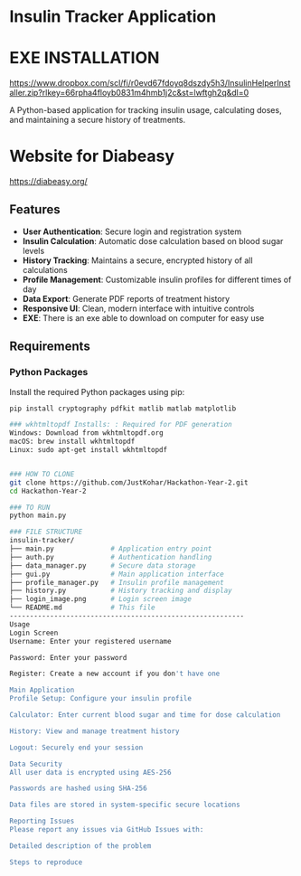 # Insulin Tracker Application

# EXE INSTALLATION

https://www.dropbox.com/scl/fi/r0evd67fdoyq8dszdy5h3/InsulinHelperInstaller.zip?rlkey=66rpha4floyb0831m4hmb1j2c&st=lwftgh2q&dl=0

A Python-based application for tracking insulin usage, calculating doses, and maintaining a secure history of treatments.

# Website for Diabeasy

https://diabeasy.org/

## Features
- **User Authentication**: Secure login and registration system
- **Insulin Calculation**: Automatic dose calculation based on blood sugar levels
- **History Tracking**: Maintains a secure, encrypted history of all calculations
- **Profile Management**: Customizable insulin profiles for different times of day
- **Data Export**: Generate PDF reports of treatment history
- **Responsive UI**: Clean, modern interface with intuitive controls
- **EXE**: There is an exe able to download on computer for easy use

## Requirements

### Python Packages
Install the required Python packages using pip:
```bash
pip install cryptography pdfkit matlib matlab matplotlib

### wkhtmltopdf Installs: : Required for PDF generation
Windows: Download from wkhtmltopdf.org
macOS: brew install wkhtmltopdf
Linux: sudo apt-get install wkhtmltopdf


### HOW TO CLONE
git clone https://github.com/JustKohar/Hackathon-Year-2.git
cd Hackathon-Year-2

### TO RUN
python main.py

### FILE STRUCTURE
insulin-tracker/
├── main.py              # Application entry point
├── auth.py              # Authentication handling
├── data_manager.py      # Secure data storage
├── gui.py               # Main application interface
├── profile_manager.py   # Insulin profile management
├── history.py           # History tracking and display
├── login_image.png      # Login screen image
└── README.md            # This file
----------------------------------------------------------
Usage
Login Screen
Username: Enter your registered username

Password: Enter your password

Register: Create a new account if you don't have one

Main Application
Profile Setup: Configure your insulin profile

Calculator: Enter current blood sugar and time for dose calculation

History: View and manage treatment history

Logout: Securely end your session

Data Security
All user data is encrypted using AES-256

Passwords are hashed using SHA-256

Data files are stored in system-specific secure locations

Reporting Issues
Please report any issues via GitHub Issues with:

Detailed description of the problem

Steps to reproduce
